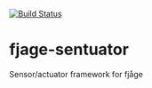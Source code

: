 [![Build Status](https://travis-ci.org/org-arl/fjage-sentuator.svg?branch=master)](https://travis-ci.org/org-arl/fjage-sentuator)

# fjage-sentuator
Sensor/actuator framework for fjåge
